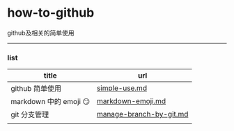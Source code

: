 # how-to-github

github及相关的简单使用

---

### list

| title                       | url                                    |
| --------------------------- | -------------------------------------- |
| github 简单使用             | [simple-use.md](simple-use.md)         |
| markdown 中的 emoji :smirk: | [markdown-emoji.md](markdown-emoji.md) |
| git 分支管理                | [manage-branch-by-git.md](manage-branch-by-git.md) |
|                             |                                        |

